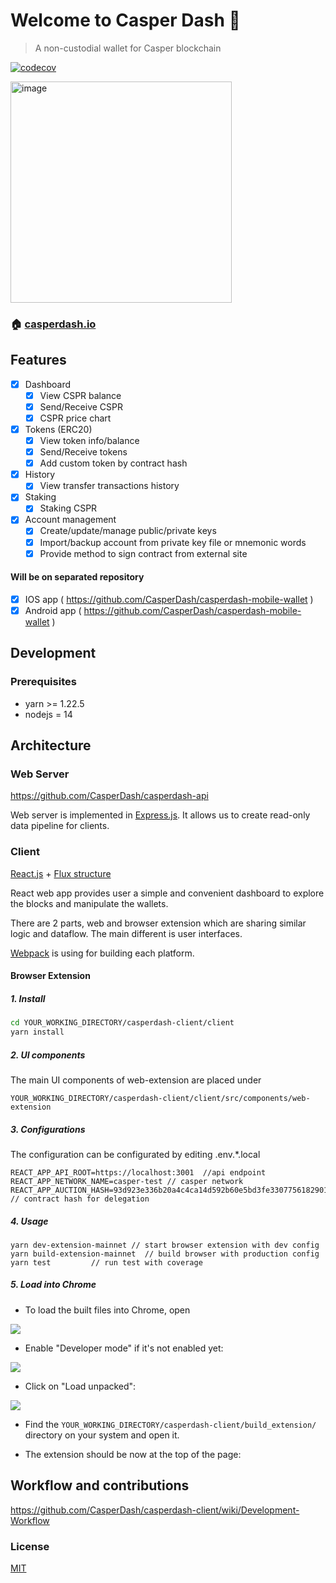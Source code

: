 # Welcome to Casper Dash 👋

> A non-custodial wallet for Casper blockchain

[![codecov](https://codecov.io/gh/CasperDash/casperdash-client/branch/develop/graph/badge.svg?token=3KWLVN3DPV)](https://codecov.io/gh/CasperDash/casperdash-client)

<img width="354" alt="image" src="https://user-images.githubusercontent.com/6711653/163332067-359844e1-c468-4be9-917e-c86b4b2403a9.png">



### 🏠 [casperdash.io](https://www.casperdash.io)


## Features

-   [x] Dashboard
    -   [x] View CSPR balance
    -   [x] Send/Receive CSPR
    -   [x] CSPR price chart
-   [x] Tokens (ERC20)
    -   [x] View token info/balance
    -   [x] Send/Receive tokens
    -   [x] Add custom token by contract hash
-   [x] History
    -   [x] View transfer transactions history
-   [x] Staking
    -   [x] Staking CSPR
-   [x] Account management
    -   [x] Create/update/manage public/private keys
    -   [x] Import/backup account from private key file or mnemonic words
    -   [x] Provide method to sign contract from external site

#### Will be on separated repository

-   [x] IOS app ( https://github.com/CasperDash/casperdash-mobile-wallet )
-   [x] Android app ( https://github.com/CasperDash/casperdash-mobile-wallet )

## Development

### Prerequisites

-   yarn >= 1.22.5
-   nodejs = 14

## Architecture

### Web Server

https://github.com/CasperDash/casperdash-api

Web server is implemented in [Express.js](https://expressjs.com/). It allows us to create read-only data pipeline for clients.

### Client

[React.js](https://reactjs.org/) + [Flux structure](https://www.javatpoint.com/react-flux-concept#:~:text=Flux%20is%20an%20application%20architecture,a%20library%20nor%20a%20framework.&text=It%20is%20a%20kind%20of,of%20Unidirectional%20Data%20Flow%20model.)

React web app provides user a simple and convenient dashboard to explore the blocks and manipulate the wallets.

There are 2 parts, web and browser extension which are sharing similar logic and dataflow. The main different is user interfaces.

[Webpack](https://webpack.js.org/) is using for building each platform.


#### Browser Extension

##### 1. Install

```sh
cd YOUR_WORKING_DIRECTORY/casperdash-client/client
yarn install
```

##### 2. UI components

The main UI components of web-extension are placed under

```
YOUR_WORKING_DIRECTORY/casperdash-client/client/src/components/web-extension
```

##### 3. Configurations

The configuration can be configurated by editing .env.\*.local

```
REACT_APP_API_ROOT=https://localhost:3001  //api endpoint
REACT_APP_NETWORK_NAME=casper-test // casper network
REACT_APP_AUCTION_HASH=93d923e336b20a4c4ca14d592b60e5bd3fe330775618290104f9beb326db7ae2  // contract hash for delegation
```

##### 4. Usage

```shell
yarn dev-extension-mainnet // start browser extension with dev config
yarn build-extension-mainnet  // build browser with production config
yarn test         // run test with coverage
```

##### 5. Load into Chrome

-   To load the built files into Chrome, open

![](https://i.imgur.com/kxZk0EW.png)

-   Enable "Developer mode" if it's not enabled yet:

![](https://i.imgur.com/zdPemcj.png)

-   Click on "Load unpacked":

![](https://i.imgur.com/HRDH6p8.png)

-   Find the `YOUR_WORKING_DIRECTORY/casperdash-client/build_extension/` directory on your system and open it.

-   The extension should be now at the top of the page:

## Workflow and contributions

https://github.com/CasperDash/casperdash-client/wiki/Development-Workflow

### License

[MIT](https://raw.githubusercontent.com/CasperDash/casperdash-api/master/LICENSE)
